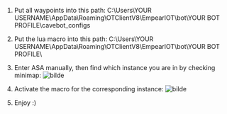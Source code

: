 1. Put all waypoints into this path:
C:\Users\YOUR USERNAME\AppData\Roaming\OTClientV8\EmpearlOT\bot\YOUR BOT PROFILE\cavebot_configs

2. Put the lua macro into this path:
C:\Users\YOUR USERNAME\AppData\Roaming\OTClientV8\EmpearlOT\bot\YOUR BOT PROFILE\

3. Enter ASA manually, then find which instance you are in by checking minimap:
![bilde](https://github.com/Kruttlapp/EmpearlScripts/assets/59822214/6b3a65c8-039f-4b2d-8d04-861882430f82)

4. Activate the macro for the corresponding instance:
![bilde](https://github.com/Kruttlapp/EmpearlScripts/assets/59822214/93293930-702e-41c7-903c-e35d062fbf19)

5. Enjoy :)
